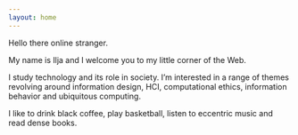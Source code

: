 ```yaml
---
layout: home
---
```

Hello there online stranger.

My name is Ilja and I welcome you to my little corner of the Web.

I study technology and its role in society. I’m interested in a range of themes revolving around information design, HCI, computational ethics, information behavior and ubiquitous computing.

I like to drink black coffee, play basketball, listen to eccentric music and read dense books.
